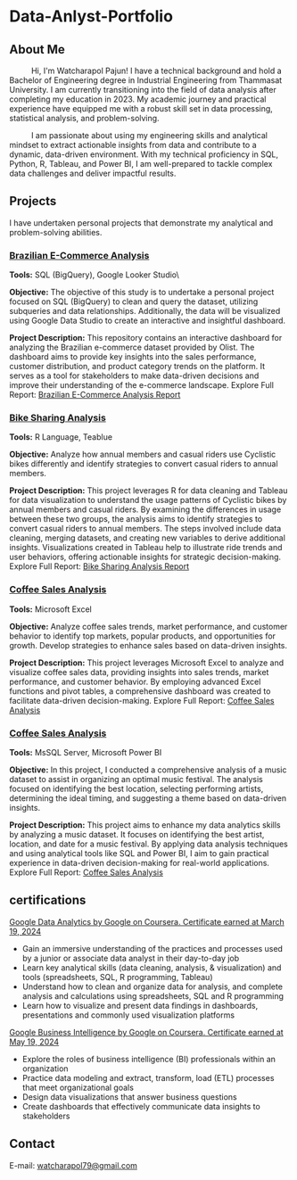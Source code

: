 # Data-Anlyst-Portfolio

## About Me
&nbsp; &nbsp; &nbsp; &nbsp; &nbsp; Hi, I'm Watcharapol Pajun! I have a technical background and hold a Bachelor of Engineering degree in Industrial Engineering from Thammasat University. I am currently transitioning into the field of data analysis after completing my education in 2023. My academic journey and practical experience have equipped me with a robust skill set in data processing, statistical analysis, and problem-solving.

&nbsp; &nbsp; &nbsp; &nbsp; &nbsp;  I am passionate about using my engineering skills and analytical mindset to extract actionable insights from data and contribute to a dynamic, data-driven environment. With my technical proficiency in SQL, Python, R, Tableau, and Power BI, I am well-prepared to tackle complex data challenges and deliver impactful results.

## Projects
I have undertaken personal projects that demonstrate my analytical and problem-solving abilities.

### [Brazilian E-Commerce Analysis](https://github.com/Watcharapollll/Data-Anlyst-Portfolio/tree/main/Brazilian%20E-Commerce%20Public)
****Tools:**** SQL (BigQuery), Google Looker Studio\

**Objective:** The objective of this study is to undertake a personal project focused on SQL (BigQuery) to clean and query the dataset, utilizing subqueries and data relationships. Additionally, the data will be visualized using Google Data Studio to create an interactive and insightful dashboard.

**Project Description:** This repository contains an interactive dashboard for analyzing the Brazilian e-commerce dataset provided by Olist. The dashboard aims to provide key insights into the sales performance, customer distribution, and product category trends on the platform. It serves as a tool for stakeholders to make data-driven decisions and improve their understanding of the e-commerce landscape.
Explore Full Report: [ Brazilian E-Commerce Analysis Report](https://github.com/Watcharapollll/Data-Anlyst-Portfolio/tree/main/Brazilian%20E-Commerce%20Public)

### [Bike Sharing Analysis](https://github.com/Watcharapollll/Data-Anlyst-Portfolio/tree/main/Google%20Data%20Analytics%20Project)
****Tools:**** R Language, Teablue

**Objective:** Analyze how annual members and casual riders use Cyclistic bikes differently and identify strategies to convert casual riders to annual members.

**Project Description:** This project leverages R for data cleaning and Tableau for data visualization to understand the usage patterns of Cyclistic bikes by annual members and casual riders. By examining the differences in usage between these two groups, the analysis aims to identify strategies to convert casual riders to annual members. The steps involved include data cleaning, merging datasets, and creating new variables to derive additional insights. Visualizations created in Tableau help to illustrate ride trends and user behaviors, offering actionable insights for strategic decision-making.
Explore Full Report: [ Bike Sharing Analysis Report](https://github.com/Watcharapollll/Data-Anlyst-Portfolio/tree/main/Google%20Data%20Analytics%20Project)

### [Coffee Sales Analysis](https://github.com/Watcharapollll/Data-Anlyst-Portfolio/tree/main/Coffee%20Sales%20Analysis)
****Tools:**** Microsoft Excel

**Objective:** Analyze coffee sales trends, market performance, and customer behavior to identify top markets, popular products, and opportunities for growth. Develop strategies to enhance sales based on data-driven insights.

**Project Description:** This project leverages Microsoft Excel to analyze and visualize coffee sales data, providing insights into sales trends, market performance, and customer behavior. By employing advanced Excel functions and pivot tables, a comprehensive dashboard was created to facilitate data-driven decision-making.
Explore Full Report: [Coffee Sales Analysis](https://github.com/Watcharapollll/Data-Anlyst-Portfolio/tree/main/Coffee%20Sales%20Analysis)

### [Coffee Sales Analysis](https://github.com/Watcharapollll/Data-Anlyst-Portfolio/tree/main/Music%20Industry%20Analysis)
****Tools:**** MsSQL Server, Microsoft Power BI

**Objective:** In this project, I conducted a comprehensive analysis of a music dataset to assist in organizing an optimal music festival. The analysis focused on identifying the best location, selecting performing artists, determining the ideal timing, and suggesting a theme based on data-driven insights.

**Project Description:** This project aims to enhance my data analytics skills by analyzing a music dataset. It focuses on identifying the best artist, location, and date for a music festival. By applying data analysis techniques and using analytical tools like SQL and Power BI, I aim to gain practical experience in data-driven decision-making for real-world applications.
Explore Full Report: [Coffee Sales Analysis](https://github.com/Watcharapollll/Data-Anlyst-Portfolio/tree/main/Music%20Industry%20Analysis)

## certifications
[Google Data Analytics by Google on Coursera. Certificate earned at March 19, 2024](https://coursera.org/share/b9efadc654ad6cae8e02cc75f0c00e7d)
- Gain an immersive understanding of the practices and processes used by a junior or associate data analyst in their day-to-day job
- Learn key analytical skills (data cleaning, analysis, & visualization) and tools (spreadsheets, SQL, R programming, Tableau) 
- Understand how to clean and organize data for analysis, and complete analysis and calculations using spreadsheets, SQL and R programming
- Learn how to visualize and present data findings in dashboards, presentations and commonly used visualization platforms
  
[Google Business Intelligence by Google on Coursera. Certificate earned at May 19, 2024](https://coursera.org/share/a58e86687bac3b427425006844d3f4ed)
- Explore the roles of business intelligence (BI) professionals within an organization
- Practice data modeling and extract, transform, load (ETL) processes that meet organizational goals 
- Design data visualizations that answer business questions
- Create dashboards that effectively communicate data insights to stakeholders
## Contact
E-mail: watcharapol79@gmail.com
